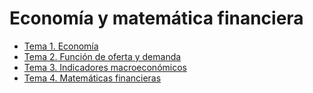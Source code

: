 # Economía y matemática financiera

- [Tema 1. Economía](Tema%201.%20Economía.md)
- [Tema 2. Función de oferta y demanda](Tema%202.%20Función%20de%20oferta%20y%20demanda.md)
- [Tema 3. Indicadores macroeconómicos](Tema%203.%20Indicadores%20macroeconómicos.md)
- [Tema 4. Matemáticas financieras](Tema%204.%20Matemáticas%20financieras.md)
